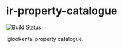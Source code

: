 # ir-property-catalogue

[![Build Status](https://travis-ci.org/IglooRental/ir-property-catalogue.svg?branch=master)](https://travis-ci.org/IglooRental/ir-property-catalogue)

IglooRental property catalogue.
